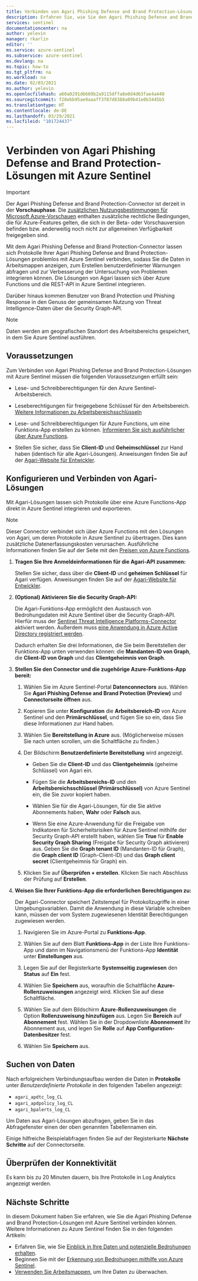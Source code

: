 ```yaml
---
title: Verbinden von Agari Phishing Defense and Brand Protection-Lösungen mit Azure Sentinel | Microsoft-Dokumentation
description: Erfahren Sie, wie Sie den Agari Phishing Defense and Brand Protection-Connector so einsetzen, dass seine Protokolle in Azure Sentinel übertragen werden. Zeigen Sie Agari-Daten in Arbeitsmappen an, erstellen Sie Warnungen, und verbessern Sie die Untersuchung.
services: sentinel
documentationcenter: na
author: yelevin
manager: rkarlin
editor: ''
ms.service: azure-sentinel
ms.subservice: azure-sentinel
ms.devlang: na
ms.topic: how-to
ms.tgt_pltfrm: na
ms.workload: na
ms.date: 02/03/2021
ms.author: yelevin
ms.openlocfilehash: a60a0291d6669b2a9115dffa8e0d4d63fae4a440
ms.sourcegitcommit: f28ebb95ae9aaaff3f87d8388a09b41e0b3445b5
ms.translationtype: HT
ms.contentlocale: de-DE
ms.lasthandoff: 03/29/2021
ms.locfileid: "101724437"
---
```

# <a name="connect-your-agari-phishing-defense-and-brand-protection-solutions-to-azure-sentinel"></a>Verbinden von Agari Phishing Defense and Brand Protection-Lösungen mit Azure Sentinel

> [!IMPORTANT]
> Der Agari Phishing Defense and Brand Protection-Connector ist derzeit in der **Vorschauphase**. Die [zusätzlichen Nutzungsbestimmungen für Microsoft Azure-Vorschauen](https://azure.microsoft.com/support/legal/preview-supplemental-terms/) enthalten zusätzliche rechtliche Bedingungen, die für Azure-Features gelten, die sich in der Beta- oder Vorschauversion befinden bzw. anderweitig noch nicht zur allgemeinen Verfügbarkeit freigegeben sind.

Mit dem Agari Phishing Defense and Brand Protection-Connector lassen sich Protokolle Ihrer Agari Phishing Defense and Brand Protection-Lösungen problemlos mit Azure Sentinel verbinden, sodass Sie die Daten in Arbeitsmappen anzeigen, zum Erstellen benutzerdefinierter Warnungen abfragen und zur Verbesserung der Untersuchung von Problemen integrieren können. Die Lösungen von Agari lassen sich über Azure Functions und die REST-API in Azure Sentinel integrieren.

Darüber hinaus kommen Benutzer von Brand Protection und Phishing Response in den Genuss der gemeinsamen Nutzung von Threat Intelligence-Daten über die Security Graph-API.

> [!NOTE]
> Daten werden am geografischen Standort des Arbeitsbereichs gespeichert, in dem Sie Azure Sentinel ausführen.

## <a name="prerequisites"></a>Voraussetzungen

Zum Verbinden von Agari Phishing Defense and Brand Protection-Lösungen mit Azure Sentinel müssen die folgenden Voraussetzungen erfüllt sein:

- Lese- und Schreibberechtigungen für den Azure Sentinel-Arbeitsbereich.

- Leseberechtigungen für freigegebene Schlüssel für den Arbeitsbereich. [Weitere Informationen zu Arbeitsbereichsschlüsseln](../azure-monitor/agents/log-analytics-agent.md#workspace-id-and-key)

- Lese- und Schreibberechtigungen für Azure Functions, um eine Funktions-App erstellen zu können. [Informieren Sie sich ausführlicher über Azure Functions](../azure-functions/index.yml).

- Stellen Sie sicher, dass Sie **Client-ID** und **Geheimschlüssel** zur Hand haben (identisch für alle Agari-Lösungen). Anweisungen finden Sie auf der [Agari-Website für Entwickler](https://developers.agari.com/agari-platform/docs/quick-start).

## <a name="configure-and-connect-agari-solutions"></a>Konfigurieren und Verbinden von Agari-Lösungen 

Mit Agari-Lösungen lassen sich Protokolle über eine Azure Functions-App direkt in Azure Sentinel integrieren und exportieren.

> [!NOTE]
> Dieser Connector verbindet sich über Azure Functions mit den Lösungen von Agari, um deren Protokolle in Azure Sentinel zu übertragen. Dies kann zusätzliche Datenerfassungskosten verursachen. Ausführliche Informationen finden Sie auf der Seite mit den [Preisen von Azure Functions](https://azure.microsoft.com/pricing/details/functions/).

1. **Tragen Sie Ihre Anmeldeinformationen für die Agari-API zusammen:** 

    Stellen Sie sicher, dass über die **Client-ID** und **geheimen Schlüssel** für Agari verfügen. Anweisungen finden Sie auf der [Agari-Website für Entwickler](https://developers.agari.com/agari-platform/docs/quick-start#generate-api-credentials).

1. **(Optional) Aktivieren Sie die Security Graph-API:** 

    Die Agari-Funktions-App ermöglicht den Austausch von Bedrohungsdaten mit Azure Sentinel über die Security Graph-API. Hierfür muss der [Sentinel Threat Intelligence Platforms-Connector](connect-threat-intelligence.md) aktiviert werden. Außerdem muss [eine Anwendung in Azure Active Directory registriert werden](/graph/auth-register-app-v2).

    Dadurch erhalten Sie drei Informationen, die Sie beim Bereitstellen der Funktions-App unten verwenden können: die **Mandanten-ID von Graph**, die **Client-ID von Graph** und das **Clientgeheimnis von Graph**.

1. **Stellen Sie den Connector und die zugehörige Azure-Funktions-App bereit:** 

    1. Wählen Sie im Azure Sentinel-Portal **Datenconnectors** aus. Wählen Sie **Agari Phishing Defense and Brand Protection (Preview)** und **Connectorseite öffnen** aus.

    1. Kopieren Sie unter **Konfiguration** die **Arbeitsbereich-ID** von Azure Sentinel und den **Primärschlüssel**, und fügen Sie so ein, dass Sie diese Informationen zur Hand haben.

    1. Wählen Sie **Bereitstellung in Azure** aus. (Möglicherweise müssen Sie nach unten scrollen, um die Schaltfläche zu finden.)

    1. Der Bildschirm **Benutzerdefinierte Bereitstellung** wird angezeigt.

        - Geben Sie die **Client-ID** und das **Clientgeheimnis** (geheime Schlüssel) von Agari ein.

        - Fügen Sie die **Arbeitsbereichs-ID** und den **Arbeitsbereichsschlüssel (Primärschlüssel)** von Azure Sentinel ein, die Sie zuvor kopiert haben.

        - Wählen Sie für die Agari-Lösungen, für die Sie aktive Abonnements haben, **Wahr** oder **Falsch** aus.

        - Wenn Sie eine Azure-Anwendung für die Freigabe von Indikatoren für Sicherheitsrisiken für Azure Sentinel mithilfe der Security Graph-API erstellt haben, wählen Sie **True** für **Enable Security Graph Sharing** (Freigabe für Security Graph aktivieren) aus. Geben Sie die **Graph tenant ID** (Mandanten-ID für Graph), die **Graph client ID** (Graph-Client-ID) und das **Graph client secret** (Clientgeheimnis für Graph) ein.

    1. Klicken Sie auf **Überprüfen + erstellen**. Klicken Sie nach Abschluss der Prüfung auf **Erstellen**.

1. **Weisen Sie Ihrer Funktions-App die erforderlichen Berechtigungen zu:**

    Der Agari-Connector speichert Zeitstempel für Protokollzugriffe in einer Umgebungsvariablen. Damit die Anwendung in diese Variable schreiben kann, müssen der vom System zugewiesenen Identität Berechtigungen zugewiesen werden.

    1. Navigieren Sie im Azure-Portal zu **Funktions-App**.

    1. Wählen Sie auf dem Blatt **Funktions-App** in der Liste Ihre Funktions-App und dann im Navigationsmenü der Funktions-App **Identität** unter **Einstellungen** aus.

    1. Legen Sie auf der Registerkarte **Systemseitig zugewiesen** den **Status** auf **Ein** fest. 

    1. Wählen Sie **Speichern** aus, woraufhin die Schaltfläche **Azure-Rollenzuweisungen** angezeigt wird. Klicken Sie auf diese Schaltfläche.

    1. Wählen Sie auf dem Bildschirm **Azure-Rollenzuweisungen** die Option **Rollenzuweisung hinzufügen** aus. Legen Sie **Bereich** auf **Abonnement** fest. Wählen Sie in der Dropdownliste **Abonnement** Ihr Abonnement aus, und legen Sie **Rolle** auf **App Configuration-Datenbesitzer** fest. 

    1. Wählen Sie **Speichern** aus.

## <a name="find-your-data"></a>Suchen von Daten

Nach erfolgreichem Verbindungsaufbau werden die Daten in **Protokolle** unter *Benutzerdefinierte Protokolle* in den folgenden Tabellen angezeigt: 

- `agari_apdtc_log_CL`
- `agari_apdpolicy_log_CL`
- `agari_bpalerts_log_CL`

Um Daten aus Agari-Lösungen abzufragen, geben Sie in das Abfragefenster einen der oben genannten Tabellennamen ein.

Einige hilfreiche Beispielabfragen finden Sie auf der Registerkarte **Nächste Schritte** auf der Connectorseite.

## <a name="validate-connectivity"></a>Überprüfen der Konnektivität

Es kann bis zu 20 Minuten dauern, bis Ihre Protokolle in Log Analytics angezeigt werden. 

## <a name="next-steps"></a>Nächste Schritte

In diesem Dokument haben Sie erfahren, wie Sie die Agari Phishing Defense and Brand Protection-Lösungen mit Azure Sentinel verbinden können. Weitere Informationen zu Azure Sentinel finden Sie in den folgenden Artikeln:

- Erfahren Sie, wie Sie [Einblick in Ihre Daten und potenzielle Bedrohungen erhalten](quickstart-get-visibility.md).
- Beginnen Sie mit der [Erkennung von Bedrohungen mithilfe von Azure Sentinel](tutorial-detect-threats-built-in.md).
- [Verwenden Sie Arbeitsmappen](tutorial-monitor-your-data.md), um Ihre Daten zu überwachen.